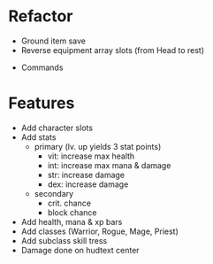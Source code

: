 # Refactor
* Ground item save
* Reverse equipment array slots (from Head to rest)
- Commands

# Features
- Add character slots
- Add stats
    - primary (lv. up yields 3 stat points)
        - vit: increase max health
        - int: increase max mana & damage
        - str: increase damage
        - dex: increase damage
    - secondary
        - crit. chance
        - block chance
- Add health, mana & xp bars
- Add classes (Warrior, Rogue, Mage, Priest)
- Add subclass skill tress
- Damage done on hudtext center